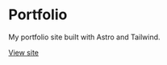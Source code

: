 # Portfolio

My portfolio site built with Astro and Tailwind.

[View site](https://ke-portfolio.netlify.app/)

